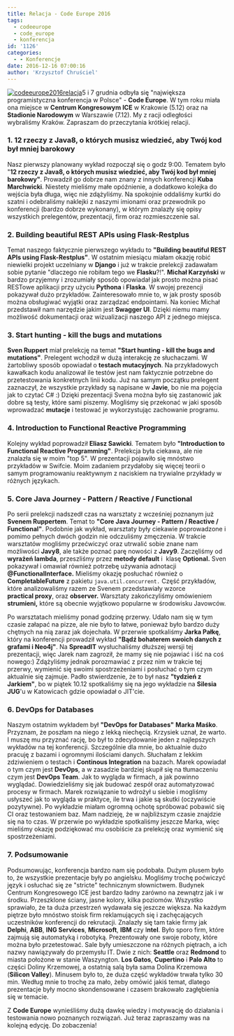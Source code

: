 ```yaml
---
title: Relacja - Code Europe 2016
tags:
  - codeeurope
  - code_europe
  - konferencja
id: '1126'
categories:
  - - Konferencje
date: 2016-12-16 07:00:16
author: 'Krzysztof Chruściel'
---
```


[![codeeurope2016relacja](http://codecouple.pl/wp-content/uploads/2016/12/CodeEurope2016Relacja.png)](http://codecouple.pl/wp-content/uploads/2016/12/CodeEurope2016Relacja.png)5 i 7 grudnia odbyła się "największa programistyczna konferencja w Polsce" - **Code Europe**. W tym roku miała ona miejsce w **Centrum Kongresowym ICE** w Krakowie (5.12) oraz na **Stadionie Narodowym** w Warszawie (7.12). My z racji odległości wybraliśmy Kraków. Zapraszam do przeczytania krótkiej relacji.
<!-- more -->
### **1\. 12 rzeczy z Java8, o których musisz wiedzieć, aby Twój kod był mniej barokowy**

Nasz pierwszy planowany wykład rozpoczął się o godz 9:00. Tematem było "**12 rzeczy z Java8, o których musisz wiedzieć, aby Twój kod był mniej barokowy"**. Prowadził go dobrze nam znany z innych konferencji **Kuba Marchwicki**. Niestety mieliśmy małe opóźnienie, a dodatkowo kolejka do wejścia była długa, więc nie zdążyliśmy. Na spokojnie oddaliśmy kurtki do szatni i odebraliśmy naklejki z naszymi imionami oraz przewodnik po konferencji (bardzo dobrze wykonany), w którym znalazły się opisy wszystkich prelegentów, prezentacji, firm oraz rozmieszczenie sal.

### **2\. **Building beautiful REST APIs using Flask-Restplus****

Temat naszego faktycznie pierwszego wykładu to **"Building beautiful REST APIs using Flask-Restplus"**. W ostatnim miesiącu miałam okazję robić niewielki projekt uczelniany w **Django** i już w trakcie prelekcji zadawałam sobie pytanie "dlaczego nie robiłam tego we **Flasku**?!". **Michał Karzyński** w bardzo przyjemny i zrozumiały sposób opowiadał jak prosto można pisać RESTowe aplikacji przy użyciu **Pythona** i **Flaska**. W swojej prezencji pokazywał dużo przykładów. Zainteresowało mnie to, w jak prosty sposób można obsługiwać wyjątki oraz zarządzać endpointami. Na koniec Michał przedstawił nam narzędzie jakim jest **Swagger UI**. Dzięki niemu mamy możliwość dokumentacji oraz wizualizacji naszego API z jednego miejsca.

### **3\. **Start hunting - kill the bugs and mutations****

**Sven Ruppert** miał prelekcję na temat **"Start hunting - kill the bugs and mutations"**. Prelegent wchodził w dużą interakcję ze słuchaczami. W żartobliwy sposób opowiadał o **testach mutacyjnych**. Na przykładowych kawałkach kodu analizował ile testów jest nam faktycznie potrzebne do przetestowania konkretnych linii kodu. Już na samym początku prelegent zaznaczył, że wszystkie przykłady są napisane w **Javie**, bo nie ma pojęcia jak to czytać C# :) Dzięki prezentacji Svena można było się zastanowić jak dobre są testy, które sami piszemy. Mogliśmy się przekonać w jaki sposób wprowadzać **mutacje** i testować je wykorzystując zachowanie programu.

### **4\. **Introduction to Functional Reactive Programming****

Kolejny wykład poprowadził **Eliasz Sawicki**. Tematem było **"Introduction to Functional Reactive Programming"**. Prelekcja była ciekawa, ale nie znalazła się w moim "top 5". W prezentacji pojawiło się mnóstwo przykładów w Swifcie. Moim zadaniem przydałoby się więcej teorii o samym programowaniu reaktywnym z naciskiem na trywialne przykłady w różnych językach.

### **5\. **Core Java Journey - Pattern / Reactive / Functional****

Po serii prelekcji nadszedł czas na warsztaty z wcześniej poznanym już **Svenem Ruppertem**. Temat to **"Core Java Journey - Pattern / Reactive / Functional"**. Podobnie jak wykład, warsztaty były ciekawie poprowadzone i pomimo pełnych dwóch godzin nie odczuliśmy zmęczenia. W trakcie warsztatów mogliśmy przećwiczyć oraz utrwalić sobie znane nam możliwości **Javy8**, ale także poznać parę nowości z **Javy9**. Zaczęliśmy od **wyrażeń lambda**, przeszliśmy przez **metody default** i  klasę **Optional.** Sven pokazywał i omawiał również potrzebę używania adnotacji **@FunctionalInterface.** Mieliśmy okazję posłuchać również o **CompletableFuture** z pakietu `java.util.concurrent.` Część przykładów, które analizowaliśmy razem ze Svenem przedstawiały wzorce **practical proxy**, oraz **observer.** Warsztaty zakończyliśmy omówieniem **strumieni,** które są obecnie wyjątkowo popularne w środowisku Javowców.

Po warsztatach mieliśmy ponad godzinę przerwy. Udało nam się w tym czasie załapać na pizze, ale nie było to łatwe, ponieważ było bardzo duży chętnych na nią zaraz jak dojechała. W przerwie spotkaliśmy **Jarka Pałkę**, który na konferencji prowadził wykład **"Bądź bohaterem swoich danych z grafami i Neo4j"**. Na **SpreadIT** wysłuchaliśmy dłuższej wersji tej prezentacji, więc Jarek nam zagroził, że mamy się nie pojawiać i iść na coś nowego:) Zdążyliśmy jednak porozmawiać z przez nim w trakcie tej przerwy, wymienić się swoimi spostrzeżeniami i posłuchać o tym czym aktualnie się zajmuje. Padło stwierdzenie, że to był nasz **"tydzień z Jarkiem"**, bo w piątek 10.12 spotkaliśmy się na jego wykładzie na **Silesia JUG**'u w Katowicach gdzie opowiadał o JIT'cie.

### **6\. **DevOps for Databases****

Naszym ostatnim wykładem był **"DevOps for Databases"** **Marka Maśko**. Przyznam, że poszłam na niego z lekką niechęcią. Krzysiek uznał, że warto. I muszę mu przyznać rację, bo był to zdecydowanie jeden z najlepszych wykładów na tej konferencji. Szczególnie dla mnie, bo aktualnie dużo pracuję z bazami i ogromnymi ilościami danych. Słuchałam z lekkim zdziwieniem o testach i **Continous Integration** na bazach. Marek opowiadał o tym czym jest **DevOps**, a w zasadzie bardziej skupił się na tłumaczeniu czym jest **DevOps Team**. Jak to wygląda w firmach, a jak powinno wyglądać. Dowiedzieliśmy się jak budować zespół oraz automatyzować procesy w firmach. Marek rozwiązanie to wdrożył u siebie i mogliśmy usłyszeć jak to wygląda w praktyce, ile trwa i jakie są skutki (oczywiście pozytywne). Po wykładzie miałam ogromną ochotę spróbować pobawić się CI oraz testowaniem baz. Mam nadzieję, że w najbliższym czasie znajdzie się na to czas. W przerwie po wykładzie spotkaliśmy jeszcze Marka, więc mieliśmy okazję podziękować mu osobiście za prelekcję oraz wymienić się spostrzeżeniami.

### **7. Podsumowanie**

Podsumowując, konferencja bardzo nam się podobała. Dużym plusem było to, że wszystkie prezentacje były po angielsku. Mogliśmy trochę poćwiczyć język i osłuchać się ze "stricte" technicznym słownictwem. Budynek Centrum Kongresowego ICE jest bardzo ładny zarówno na zewnątrz jak i w środku. Przeszklone ściany, jasne kolory, kilka poziomów. Wszystko sprawiało, że ta duża przestrzeń wydawała się jeszcze większa. Na każdym piętrze było mnóstwo stoisk firm reklamujących się i zachęcających uczestników konferencji do rekrutacji. Znalazły się tam takie firmy jak **Delphi**, **ABB**, **ING Services**, **Microsoft**, **IBM** czy I**ntel**. Było sporo firm, które zajmują się automatyką i robotyką. Prezentowały one swoje roboty, które można było przetestować. Sale były umieszczone na różnych piętrach, a ich nazwy nawiązywały do przemysłu IT. Dwie z nich: **Seattle** oraz **Redmond** to miasta położone w stanie Waszyngton. **Los Gatos**, **Cupertino** i **Palo Alto** to części Doliny Krzemowej, a ostatnią salą była sama Dolina Krzemowa (**Silicon Valley**). Minusem było to, że duża część wykładów trwała tylko 30 min. Według mnie to trochę za mało, żeby omówić jakiś temat, dlatego prezentacje były mocno skondensowane i czasem brakowało zagłębienia się w temacie.

Z **Code Europe** wynieśliśmy dużą dawkę wiedzy i motywację do działania i testowania nowo poznanych rozwiązań. Już teraz zapraszamy was na kolejną edycję. Do zobaczenia!